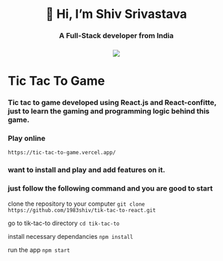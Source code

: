<h1 align="center">👋 Hi, I’m Shiv Srivastava</h1>

<h3 align="center">A Full-Stack developer from India</h3>
<h3 align="center"><a href="https://twitter.com/const_shiv" ><img src="https://img.shields.io/twitter/follow/const_shiv.svg?style=social" /> </a></h3>

# Tic Tac To Game

### Tic tac to game developed using React.js and React-confitte, just to learn the gaming and programming logic behind this game.

### Play online

`https://tic-tac-to-game.vercel.app/`

### want to install and play and add features on it.

### just follow the following command and you are good to start

clone the repository to your computer
`git clone https://github.com/1983shiv/tik-tac-to-react.git`

go to tik-tac-to directory
`cd tik-tac-to`

install necessary dependancies
`npm install`

run the app
`npm start`
